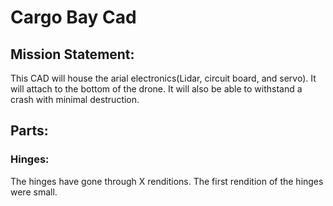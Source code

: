 # Cargo Bay Cad
## Mission Statement:
This CAD will house the arial electronics(Lidar, circuit board, and servo). It will attach to the bottom of the drone. It will also be able to withstand a crash with minimal destruction.
## Parts:
### Hinges:
The hinges have gone through X renditions.
The first rendition of the hinges were small.
